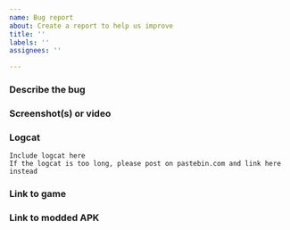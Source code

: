 ```yaml
---
name: Bug report
about: Create a report to help us improve
title: ''
labels: ''
assignees: ''

---
```


<!-- Replace the bracketed [...] placeholders with your own information. -->
<!-- Failure to fill out details will result the issue being closed, with or without notice! -->

### Describe the bug
<!-- [A clear and concise description of what the bug is.] -->

### Screenshot(s) or video
<!-- [If applicable, add screenshots or video to help explain your problem.] -->

### Logcat
<!-- [LOGCAT IS VERY IMPORTANT SO WE CAN EASLY SEE WHAT WENT WRONG] -->

```
Include logcat here
If the logcat is too long, please post on pastebin.com and link here instead
```

### Link to game
<!-- [Link to PlayStore, APKPure or similar] -->

### Link to modded APK
<!-- [If applicable, link your modded APK here] -->
